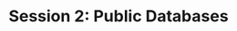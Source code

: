 ---
layout: page
title: "Session 2: Public Databases"
parent: Sessions
nav_order: 2
permalink: /sessions/session_2/practical
toc: true
tabs: session2_tabs
---